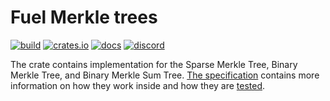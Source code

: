 # Fuel Merkle trees

[![build](https://github.com/FuelLabs/fuel-merkle/actions/workflows/ci.yml/badge.svg)](https://github.com/FuelLabs/fuel-merkle/actions/workflows/ci.yml)
[![crates.io](https://img.shields.io/crates/v/fuel-merkle?label=latest)](https://crates.io/crates/fuel-merkle)
[![docs](https://docs.rs/fuel-merkle/badge.svg)](https://docs.rs/fuel-merkle/)
[![discord](https://img.shields.io/badge/chat%20on-discord-orange?&logo=discord&logoColor=ffffff&color=7389D8&labelColor=6A7EC2)](https://discord.gg/xfpK4Pe)

The crate contains implementation for the Sparse Merkle Tree, Binary Merkle Tree, and Binary Merkle Sum Tree.
[The specification](https://github.com/FuelLabs/fuel-specs/blob/master/src/protocol/cryptographic-primitives.md#merkle-trees) 
contains more information on how they work inside and how they are [tested](https://github.com/FuelLabs/fuel-specs/blob/master/src/tests/index.md).
